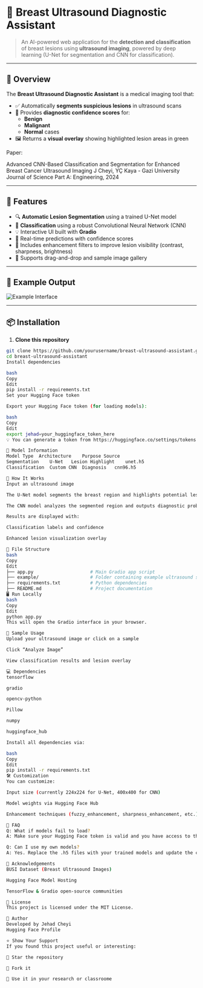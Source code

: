 # 🧠 Breast Ultrasound Diagnostic Assistant

> An AI-powered web application for the **detection and classification** of breast lesions using **ultrasound imaging**, powered by deep learning (U-Net for segmentation and CNN for classification).

---

## 📸 Overview

The **Breast Ultrasound Diagnostic Assistant** is a medical imaging tool that:

- ✅ Automatically **segments suspicious lesions** in ultrasound scans  
- 🧪 Provides **diagnostic confidence scores** for:
  - **Benign**
  - **Malignant**
  - **Normal** cases
- 🖼️ Returns a **visual overlay** showing highlighted lesion areas in green

Paper:

Advanced CNN-Based Classification and Segmentation for Enhanced Breast Cancer Ultrasound Imaging
J Cheyi, YÇ Kaya - Gazi University Journal of Science Part A: Engineering, 2024

---

## 🚀 Features

- 🔍 **Automatic Lesion Segmentation** using a trained U-Net model
- 🧠 **Classification** using a robust Convolutional Neural Network (CNN)
- 💡 Interactive UI built with **Gradio**
- 🧪 Real-time predictions with confidence scores
- 🌱 Includes enhancement filters to improve lesion visibility (contrast, sharpness, brightness)
- 📁 Supports drag-and-drop and sample image gallery

---

## 📁 Example Output

![Example Interface](https://user-images.githubusercontent.com/your-image-here.png)

---

## 📦 Installation

1. **Clone this repository**

```bash
git clone https://github.com/yourusername/breast-ultrasound-assistant.git
cd breast-ultrasound-assistant
Install dependencies

bash
Copy
Edit
pip install -r requirements.txt
Set your Hugging Face token

Export your Hugging Face token (for loading models):

bash
Copy
Edit
export jehad=your_huggingface_token_here
💡 You can generate a token from https://huggingface.co/settings/tokens

🧠 Model Information
Model Type	Architecture	Purpose	Source
Segmentation	U-Net	Lesion Highlight	unet.h5
Classification	Custom CNN	Diagnosis	cnn96.h5

🧪 How It Works
Input an ultrasound image

The U-Net model segments the breast region and highlights potential lesions

The CNN model analyzes the segmented region and outputs diagnostic probabilities

Results are displayed with:

Classification labels and confidence

Enhanced lesion visualization overlay

🔧 File Structure
bash
Copy
Edit
├── app.py                     # Main Gradio app script
├── example/                   # Folder containing example ultrasound scans
├── requirements.txt           # Python dependencies
├── README.md                  # Project documentation
🖥️ Run Locally
bash
Copy
Edit
python app.py
This will open the Gradio interface in your browser.

🧪 Sample Usage
Upload your ultrasound image or click on a sample

Click “Analyze Image”

View classification results and lesion overlay

💻 Dependencies
tensorflow

gradio

opencv-python

Pillow

numpy

huggingface_hub

Install all dependencies via:

bash
Copy
Edit
pip install -r requirements.txt
🛠️ Customization
You can customize:

Input size (currently 224x224 for U-Net, 400x400 for CNN)

Model weights via Hugging Face Hub

Enhancement techniques (fuzzy_enhancement, sharpness_enhancement, etc.)

🙋 FAQ
Q: What if models fail to load?
A: Make sure your Hugging Face token is valid and you have access to the model repository.

Q: Can I use my own models?
A: Yes. Replace the .h5 files with your trained models and update the code accordingly.

🤝 Acknowledgements
BUSI Dataset (Breast Ultrasound Images)

Hugging Face Model Hosting

TensorFlow & Gradio open-source communities

📜 License
This project is licensed under the MIT License.

👤 Author
Developed by Jehad Cheyi
Hugging Face Profile

⭐️ Show Your Support
If you found this project useful or interesting:

🌟 Star the repository

🍴 Fork it

🧠 Use it in your research or classroome
